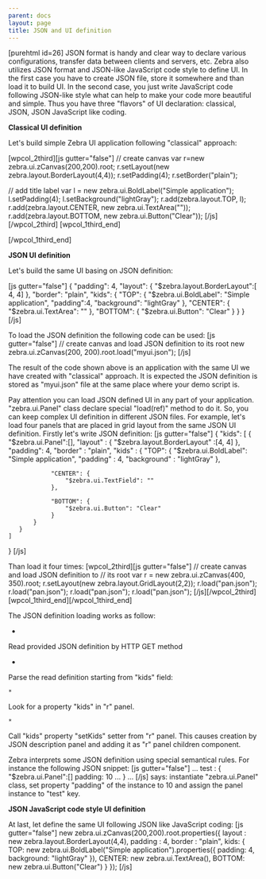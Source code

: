 ```yaml
---
parent: docs
layout: page
title: JSON and UI definition
---
```


[purehtml id=26]
JSON format is handy and clear way to declare various configurations, transfer data between clients and servers, etc. Zebra also utilizes JSON format and JSON-like JavaScript code style to define UI. In the first case you have to create JSON file, store it somewhere and than load it to build UI. In the second case, you just write JavaScript code following JSON-like style what can help to make your code more beautiful and simple. Thus you have three "flavors" of UI declaration: classical, JSON, JSON JavaScript like coding.

**Classical UI definition**

Let's build simple Zebra UI application following "classical" approach:

[wpcol_2third][js gutter="false"]
// create canvas
var r=new zebra.ui.zCanvas(200,200).root;
r.setLayout(new zebra.layout.BorderLayout(4,4));
r.setPadding(4);
r.setBorder("plain");

// add title label
var l = new zebra.ui.BoldLabel("Simple application");
l.setPadding(4);
l.setBackground("lightGray");
r.add(zebra.layout.TOP, l);
r.add(zebra.layout.CENTER,
      new zebra.ui.TextArea(""));
r.add(zebra.layout.BOTTOM,
      new zebra.ui.Button("Clear"));
[/js][/wpcol_2third]
[wpcol_1third_end]

[/wpcol_1third_end]


**JSON UI definition**

Let's build the same UI basing on JSON definition:

[js gutter="false"] {
   "padding": 4,
   "layout": { "$zebra.layout.BorderLayout":[ 4, 4] },
   "border": "plain",
   "kids": {
      "TOP": {
         "$zebra.ui.BoldLabel": "Simple application",
         "padding":4,
         "background": "lightGray"
      },
      "CENTER": {
         "$zebra.ui.TextArea": ""
      },
     "BOTTOM": {
         "$zebra.ui.Button": "Clear"
     }
  }
}
[/js]

To load the JSON definition the following code can be used:
[js gutter="false"]
   // create canvas and load JSON definition to its root
   new zebra.ui.zCanvas(200, 200).root.load("myui.json");
[/js]

The result of the code shown above is an application with the same UI we have created with "classical" approach. It is expected the JSON definition is stored as "myui.json" file at the same place where your demo script is.

Pay attention you can load JSON defined UI in any part of your application. "zebra.ui.Panel" class declare special "load(ref)" method to do it. So, you can keep complex UI definition in different JSON files. For example, let's load four panels that are placed in grid layout from the same JSON UI definition. Firstly let's write JSON definition:
[js gutter="false"]
{
    "kids": [
        {
            "$zebra.ui.Panel":[],
            "layout" : { "$zebra.layout.BorderLayout" :[4, 4] },
            "padding": 4,
            "border" : "plain",
            "kids"   : {
                "TOP": {
                    "$zebra.ui.BoldLabel": "Simple application",
                    "padding"            : 4,
                    "background"         : "lightGray"
                },

                "CENTER": {
                    "$zebra.ui.TextField": ""
                },

                "BOTTOM": {
                    "$zebra.ui.Button": "Clear"
                }
           }
       }
    ]
}
[/js]

Than load it four times:
[wpcol_2third][js gutter="false"]
   // create canvas and load JSON definition to
   // its root
   var r = new zebra.ui.zCanvas(400, 350).root;
   r.setLayout(new zebra.layout.GridLayout(2,2));
   r.load("pan.json");
   r.load("pan.json");
   r.load("pan.json");
   r.load("pan.json");
[/js][/wpcol_2third][wpcol_1third_end][/wpcol_1third_end]

The JSON definition loading works as follow:




  * 
Read provided JSON definition by HTTP GET method



  * 
Parse the read definition starting from "kids" field:


    * 
Look for a property "kids" in "r" panel.



    * 
Call "kids" property "setKids" setter from "r" panel. This causes creation by JSON description panel and adding it as "r" panel children component.









Zebra interprets some JSON definition using special semantical rules. For instance the following JSON snippet:
[js gutter="false"]
  ...
  test : {
     "$zebra.ui.Panel":[]
     padding: 10
     ...
  }
  ...
[/js]
says: instantiate "zebra.ui.Panel" class, set property "padding" of the instance to 10 and assign the panel instance to "test" key.


**JSON JavaScript code style UI definition**

At last, let define the same UI following JSON like JavaScript coding:
[js gutter="false"]
new zebra.ui.zCanvas(200,200).root.properties({
   layout  : new zebra.layout.BorderLayout(4,4),
   padding : 4,
   border  : "plain",
   kids: {
      TOP: new zebra.ui.BoldLabel("Simple application").properties({
          padding: 4,
          background: "lightGray"
      }),
      CENTER: new zebra.ui.TextArea(),
      BOTTOM: new zebra.ui.Button("Clear")
   }
});
[/js]

